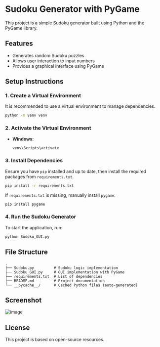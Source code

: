 # Sudoku Generator with PyGame

This project is a simple Sudoku generator built using Python and the PyGame library.

## Features
- Generates random Sudoku puzzles
- Allows user interaction to input numbers
- Provides a graphical interface using PyGame

## Setup Instructions

### 1. Create a Virtual Environment
It is recommended to use a virtual environment to manage dependencies.

```sh
python -m venv venv
```

### 2. Activate the Virtual Environment
- **Windows:**
  ```sh
  venv\Scripts\activate
  ```

### 3. Install Dependencies
Ensure you have `pip` installed and up to date, then install the required packages from `requirements.txt`.

```sh
pip install -r requirements.txt
```

If `requirements.txt` is missing, manually install `pygame`:

```sh
pip install pygame
```

### 4. Run the Sudoku Generator
To start the application, run:

```sh
python Sudoku_GUI.py
```

## File Structure
```
.
├── Sudoku.py         # Sudoku logic implementation
├── Sudoku_GUI.py     # GUI implementation with PyGame
├── requirements.txt  # List of dependencies
├── README.md         # Project documentation
└── __pycache__/      # Cached Python files (auto-generated)
```

## Screenshot

![image](https://github.com/user-attachments/assets/e73e3456-1b01-49e0-bebd-9018f7120dcb)


## License
This project is based on open-source resources.

